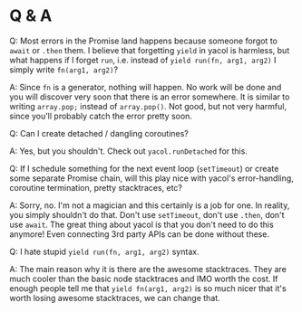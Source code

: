 # Q & A

Q: Most errors in the Promise land happens because someone forgot to `await` or `.then` them. I believe
that forgetting `yield` in yacol is harmless, but what happens if I forget `run`, i.e.
instead of `yield run(fn, arg1, arg2)` I simply write `fn(arg1, arg2)`?

A: Since `fn` is a generator, nothing will happen. No work will be done and you will discover very soon
that there is an error somewhere. It is similar to writing `array.pop;` instead of `array.pop()`.
Not good, but not very harmful, since you'll probably catch the error pretty soon.

Q: Can I create detached / dangling coroutines?

A: Yes, but you shouldn't. Check out `yacol.runDetached` for this. 

Q: If I schedule something for the next event loop (`setTimeout`) or create some separate Promise
chain, will this play nice with yacol's error-handling, coroutine termination, pretty stacktraces,
etc?

A: Sorry, no. I'm not a magician and this certainly is a job for one. In reality, you simply
shouldn't do that. Don't use `setTimeout`, don't use `.then`, don't use `await`. The great thing
about yacol is that you don't need to do this anymore! Even connecting 3rd party APIs can be done
without these.

Q: I hate stupid `yield run(fn, arg1, arg2)` syntax.

A: The main reason why it is there are the awesome stacktraces. They are much cooler than the
basic node stacktraces and IMO worth the cost. If enough people tell me that `yield fn(arg1, arg2)`
is so much nicer that it's worth losing awesome stacktraces, we can change that.
